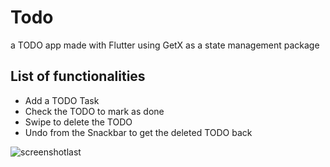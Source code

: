 # Todo
a TODO app made with Flutter using GetX as a state management package

## List of functionalities

* Add a TODO Task
* Check the TODO to mark as done
* Swipe to delete the TODO
* Undo from the Snackbar to get the deleted TODO back

![screenshotlast](https://user-images.githubusercontent.com/78964536/128640232-0cade3d6-478a-4e3a-8c22-48475b3e50ae.png)

